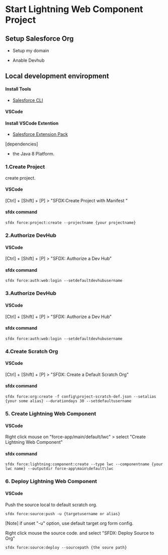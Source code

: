 # Start Lightning Web Component Project


##  Setup Salesforce Org

-  Setup my domain

-  Anable Devhub

##  Local development enviropment

####  Install Tools
- [Salesforce CLI](https://developer.salesforce.com/ja/tools/sfdxcli)

####  VSCode

####  Install VSCode Extention

-  [Salesforce Extension Pack](https://marketplace.visualstudio.com/items?itemName=salesforce.salesforcedx-vscode)

[dependencies]
 - the Java 8 Platform.
 
###  1.Create Project

create project.
####  VSCode
  [Ctrl] + [Shift] + [P] > "SFDX:Create Project with Manifest "

#### sfdx command
```
sfdx force:project:create --projectname {your projectname}
```

### 2.Authorize DevHub
####  VSCode
  [Ctrl] + [Shift] + [P] > "SFDX: Authorize a Dev Hub"

#### sfdx command
```
sfdx force:auth:web:login --setdefaultdevhubusername
```


### 3.Authorize DevHub
####  VSCode
  [Ctrl] + [Shift] + [P] > "SFDX: Authorize a Dev Hub"

#### sfdx command
```
sfdx force:auth:web:login --setdefaultdevhubusername
```

### 4.Create Scratch Org

####  VSCode
  [Ctrl] + [Shift] + [P] > "SFDX: Create a Default Scratch Org"

#### sfdx command
```
sfdx force:org:create -f config\project-scratch-def.json --setalias {your some alias} --durationdays 30 --setdefaultusername
```

### 5. Create Lightning Web Component

####  VSCode
Right click mouse on "force-app/main/default/lwc" > select "Create Lightning Web Component"

#### sfdx command
```
sfdx force:lightning:component:create --type lwc --componentname {your lwc name} --outputdir force-app\main\default\lwc
```

### 6. Deploy Lightning Web Component

####  VSCode
Push the source local to default scratch org.
```
sfdx force:source:push -u {targetusername or alias}
```
[Note] if unset "-u" option, use default target org form config.  

  
Right click mouse the source code. and select "SFDX: Deploy Source to Org"
```
sfdx force:source:deploy --sourcepath {the soure path}
```
